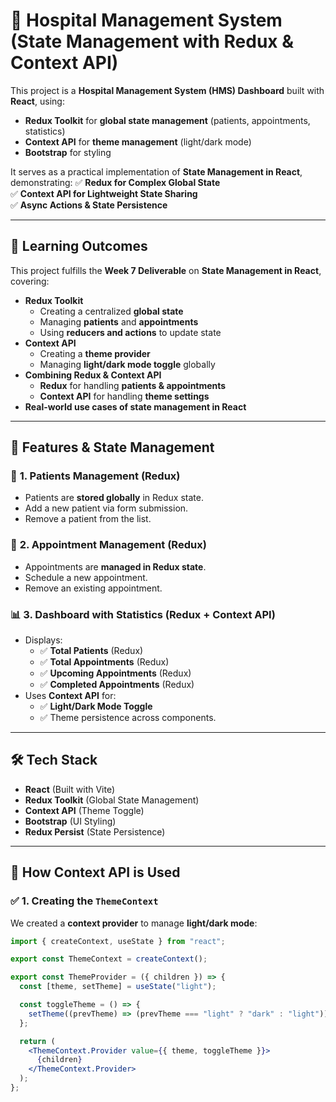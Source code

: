 # 🏥 Hospital Management System (State Management with Redux & Context API)

This project is a **Hospital Management System (HMS) Dashboard** built with **React**, using:

- **Redux Toolkit** for **global state management** (patients, appointments, statistics)
- **Context API** for **theme management** (light/dark mode)
- **Bootstrap** for styling

It serves as a practical implementation of **State Management in React**, demonstrating:
✅ **Redux for Complex Global State**  
✅ **Context API for Lightweight State Sharing**  
✅ **Async Actions & State Persistence**

---

## 🎯 **Learning Outcomes**

This project fulfills the **Week 7 Deliverable** on **State Management in React**, covering:

- **Redux Toolkit**
  - Creating a centralized **global state**
  - Managing **patients** and **appointments**
  - Using **reducers and actions** to update state
- **Context API**
  - Creating a **theme provider**
  - Managing **light/dark mode toggle** globally
- **Combining Redux & Context API**
  - **Redux** for handling **patients & appointments**
  - **Context API** for handling **theme settings**
- **Real-world use cases of state management in React**

---

## 🚀 **Features & State Management**

### 🏥 **1. Patients Management (Redux)**

- Patients are **stored globally** in Redux state.
- Add a new patient via form submission.
- Remove a patient from the list.

### 📅 **2. Appointment Management (Redux)**

- Appointments are **managed in Redux state**.
- Schedule a new appointment.
- Remove an existing appointment.

### 📊 **3. Dashboard with Statistics (Redux + Context API)**

- Displays:
  - ✅ **Total Patients** (Redux)
  - ✅ **Total Appointments** (Redux)
  - ✅ **Upcoming Appointments** (Redux)
  - ✅ **Completed Appointments** (Redux)
- Uses **Context API** for:
  - ✅ **Light/Dark Mode Toggle**
  - ✅ Theme persistence across components.

---

## 🛠 **Tech Stack**

- **React** (Built with Vite)
- **Redux Toolkit** (Global State Management)
- **Context API** (Theme Toggle)
- **Bootstrap** (UI Styling)
- **Redux Persist** (State Persistence)

---

## 📌 **How Context API is Used**

### ✅ **1. Creating the `ThemeContext`**

We created a **context provider** to manage **light/dark mode**:

```jsx
import { createContext, useState } from "react";

export const ThemeContext = createContext();

export const ThemeProvider = ({ children }) => {
  const [theme, setTheme] = useState("light");

  const toggleTheme = () => {
    setTheme((prevTheme) => (prevTheme === "light" ? "dark" : "light"));
  };

  return (
    <ThemeContext.Provider value={{ theme, toggleTheme }}>
      {children}
    </ThemeContext.Provider>
  );
};
```
